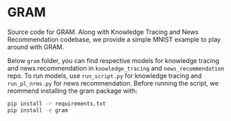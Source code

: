 # GRAM

Source code for GRAM.
Along with Knowledge Tracing and News Recommendation codebase, we provide a simple MNIST example to play around with GRAM. 

Below `gram` folder, you can find respective models for knowledge tracing and news recommendation in `knowledge_tracing` and `news_recommendation` repo. 
To run models, use `run_script.py` for knowledge tracing and `run_pl_nrms.py` for news recommendation. Before running the script, we reommend installing the gram package with:
```bash
pip install -r requirements.txt
pip install -e gram
```
